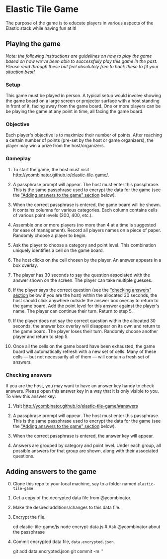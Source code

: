 # Elastic Tile Game
The purpose of the game is to educate players in various aspects of the Elastic stack while having fun at it!

## Playing the game

_Note: the following instructions are guidelines on how to play the game based on how we've been able to successfully
play this game in the past. Please read through these but feel absolutely free to hack these to fit your situation best!_

### Setup

This game must be played in person. A typical setup would involve showing the game board on a large screen or projector
surface with a host standing in front of it, facing away from the game board. One or more players can be be playing the game
at any point in time, all facing the game board.

### Objective

Each player's objective is to maximize their number of points. After reaching a certain number of points (pre-set by the host
or game organizers), the player may win a prize from the host/organizers.

### Gameplay

1. To start the game, the host must visit http://ycombinator.github.io/elastic-tile-game/.

2. A passphrase prompt will appear. The host must enter this passphrase. This is the same passphrase used to encrypt the
data for the game (see the ["Adding answers to the game" section](#adding-answers-to-the-game) below).

3. When the correct passphrase is entered, the game board will be shown. It contains columns for various categories. Each
column contains cells of various point levels (200, 400, etc.).

4. Assemble one or more players (no more than 4 at a time is suggested for ease of management). Record all players names on a piece
of paper. Randomly choose a player to begin.

5. Ask the player to choose a category and point level. This combination uniquely identifies a cell on the game board.

6. The host clicks on the cell chosen by the player. An answer appears in a box overlay.

7. The player has 30 seconds to say the question associated with the answer shown on the screen. The player can take multiple guesses.

8. If the player says the correct question (see the ["checking answers" section](#checking-answers) below if you are the host) within the allocated 30 seconds,
the host should click anywhere outside the answer box overlay to return to the game board. Add the point level for this answer against
the player's name. The player can continue their turn. Return to step 5.

9. If the player does not say the correct question within the allocated 30 seconds, the answer box overlay will disappear on its own and
return to the game board. The player loses their turn. Randomly choose another player and return to step 5.

10. Once all the cells on the game board have been exhausted, the game board will automatically refresh with a new set of cells. Many of these
cells &mdash; but not necessarily all of them &mdash; will contain a fresh set of answers.

### Checking answers

If you are the host, you may want to have an answer key handy to check answers. Please open this answer key in a way that it is only visible to
you. To view this answer key:

1. Visit http://ycombinator.github.io/elastic-tile-game/#answers

2. A passphrase prompt will appear. The host must enter this passphrase. This is the same passphrase used to encrypt the
data for the game (see the ["Adding answers to the game" section](#adding-answers-to-the-game) below).

3. When the correct passphrase is entered, the answer key will appear.

4. Answers are grouped by category and point level. Under each group, all possible answers for that group are shown, along with their
associated questions.

## Adding answers to the game

0. Clone this repo to your local machine, say to a folder named `elastic-tile-game`

1. Get a copy of the decrypted data file from @ycombinator.

2. Make the desired additions/changes to this data file.

3. Encrypt the file.

    cd elastic-tile-game/js
    node encrypt-data.js <PASSPHRASE> # Ask @ycombinator about the passphrase

4. Commit encrypted data file, `data.encrypted.json`.

    git add data.encrypted.json
    git commit -m '<COMMIT MESSAGE>'
